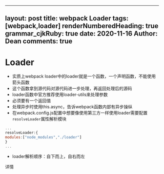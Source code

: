 <!--
 * @Author: swatch17
 * @Date: 2020-11-16 22:52:48
 * @LastEditTime: 2020-11-16 22:54:24
-->
---
layout: post
title: webpack Loader
tags: [webpack,loader]
renderNumberedHeading: true
grammar_cjkRuby: true
date: 2020-11-16
Author: Dean
comments: true
---
# Loader
 - 实质上webpack loader中的loader就是一个函数，一个声明函数，不能使用箭头函数
 - 这个函数拿到源代码对源代码进一步处理，再返回处理后的源码
 - loader函数中官方推荐使用loader-utils来处理参数
 - 必须要有一个返回值
 - 处理异步时使用this.async，告诉webpack函数内部有异步操纵
 - 在webpack.config.js配置中想要像使用第三方一样使用loader需要配置`resolveLoader`属性解析模块
   

``` javascript
...
resolveLoader:{
modules:["node_modules","./loader"]
}
...
```
- loader解析顺序：自下而上，自右而左

详情